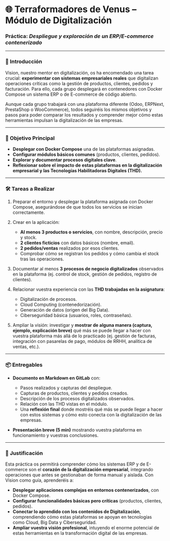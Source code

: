# 🌐 Terraformadores de Venus – Módulo de Digitalización

### Práctica: *Despliegue y exploración de un ERP/E-commerce contenerizado*

---

### 📖 Introducción

Vision, nuestro mentor en digitalización, os ha encomendado una tarea crucial: **experimentar con sistemas empresariales reales** que digitalizan operaciones críticas como la gestión de productos, clientes, pedidos y facturación. Para ello, cada grupo desplegará en contenedores con Docker Compose un sistema ERP o de E-commerce de código abierto.

Aunque cada grupo trabajará con una plataforma diferente (Odoo, ERPNext, PrestaShop o WooCommerce), todos seguiréis los mismos objetivos y pasos para poder comparar los resultados y comprender mejor cómo estas herramientas impulsan la digitalización de las empresas.

---

### 🎯 Objetivo Principal

* **Desplegar con Docker Compose** una de las plataformas asignadas.
* **Configurar módulos básicos comunes** (productos, clientes, pedidos).
* **Explorar y documentar procesos digitales clave**.
* **Reflexionar sobre el impacto de estas plataformas en la digitalización empresarial y las Tecnologías Habilitadoras Digitales (THD).**

---

### 🛠️ Tareas a Realizar

1. Preparar el entorno y desplegar la plataforma asignada con Docker Compose, asegurándose de que todos los servicios se inician correctamente.
2. Crear en la aplicación:

   * **Al menos 3 productos o servicios**, con nombre, descripción, precio y stock.
   * **2 clientes ficticios** con datos básicos (nombre, email).
   * **2 pedidos/ventas** realizados por esos clientes.
   * Comprobar cómo se registran los pedidos y cómo cambia el stock tras las operaciones.
3. Documentar al menos **3 procesos de negocio digitalizados** observados en la plataforma (ej. control de stock, gestión de pedidos, registro de clientes).
4. Relacionar vuestra experiencia con las **THD trabajadas en la asignatura**:

   * Digitalización de procesos.
   * Cloud Computing (contenedorización).
   * Generación de datos (origen del Big Data).
   * Ciberseguridad básica (usuarios, roles, contraseñas).

5. Ampliar la visión: investigar y **mostrar de alguna manera (captura, ejemplo, explicación breve)** qué más se puede llegar a hacer con vuestra plataforma más allá de lo practicado (ej. gestión de facturas, integración con pasarelas de pago, módulos de RRHH, analítica de ventas, etc.).

---

### 📦 Entregables

* **Documento en Markdown en GitLab** con:

  * Pasos realizados y capturas del despliegue.
  * Capturas de productos, clientes y pedidos creados.
  * Descripción de los procesos digitalizados observados.
  * Relación con las THD vistas en el módulo.
  * Una **reflexión final** donde mostréis qué más se puede llegar a hacer con estos sistemas y cómo esto conecta con la digitalización de las empresas.
  
* **Presentación breve (5 min)** mostrando vuestra plataforma en funcionamiento y vuestras conclusiones.

---

### 🚀 Justificación

Esta práctica os permitirá comprender cómo los sistemas ERP y de E-commerce son el **corazón de la digitalización empresarial**, integrando operaciones que antes se gestionaban de forma manual y aislada. Con Vision como guía, aprenderéis a:

* **Desplegar aplicaciones complejas en entornos contenerizados**, con Docker Compose.
* **Configurar funcionalidades básicas pero críticas** (productos, clientes, pedidos).
* **Conectar lo aprendido con los contenidos de Digitalización**, comprendiendo cómo estas plataformas se apoyan en tecnologías como Cloud, Big Data y Ciberseguridad.
* **Ampliar vuestra visión profesional**, intuyendo el enorme potencial de estas herramientas en la transformación digital de las empresas.